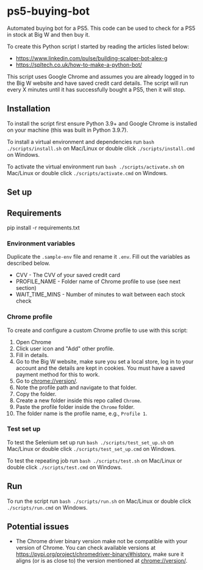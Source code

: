 # ps5-buying-bot

Automated buying bot for a PS5. This code can be used to check for a PS5 in stock at Big W and then buy it.

To create this Python script I started by reading the articles listed below:
* https://www.linkedin.com/pulse/building-scalper-bot-alex-g   
* https://spltech.co.uk/how-to-make-a-python-bot/  

This script uses Google Chrome and assumes you are already logged in to the Big W website and have saved credit card details. The script will run every X minutes until it has successfully bought a PS5, then it will stop.

## Installation

To install the script first ensure Python 3.9+ and Google Chrome is installed on your machine (this was built in Python 3.9.7). 

To install a virtual environment and dependencies run `bash ./scripts/install.sh` on Mac/Linux or double click `./scripts/install.cmd` on Windows.

To activate the virtual environment run `bash ./scripts/activate.sh` on Mac/Linux or double click `./scripts/activate.cmd` on Windows.

## Set up

## Requirements
pip install -r requirements.txt

### Environment variables

Duplicate the `.sample-env` file and rename it `.env`. Fill out the variables as described below.
* CVV - The CVV of your saved credit card
* PROFILE_NAME - Folder name of Chrome profile to use (see next section) 
* WAIT_TIME_MINS - Number of minutes to wait between each stock check

### Chrome profile

To create and configure a custom Chrome profile to use with this script:
1. Open Chrome
2. Click user icon and "Add" other profile.
3. Fill in details.
4. Go to the Big W website, make sure you set a local store, log in to your account and the details are kept in cookies. You must have a saved payment method for this to work.
5. Go to [chrome://version/](chrome://version/).
6. Note the profile path and navigate to that folder.
7. Copy the folder.
8. Create a new folder inside this repo called `Chrome`.
9. Paste the profile folder inside the `Chrome` folder. 
10. The folder name is the profile name, e.g., `Profile 1`.

### Test set up

To test the Selenium set up run `bash ./scripts/test_set_up.sh` on Mac/Linux or double click `./scripts/test_set_up.cmd` on Windows.

To test the repeating job run `bash ./scripts/test.sh` on Mac/Linux or double click `./scripts/test.cmd` on Windows.

## Run

To run the script run `bash ./scripts/run.sh` on Mac/Linux or double click `./scripts/run.cmd` on Windows.

## Potential issues

* The Chrome driver binary version make not be compatible with your version of Chrome. You can check available versions at https://pypi.org/project/chromedriver-binary/#history, make sure it aligns (or is as close to) the version mentioned at [chrome://version/](chrome://version/).